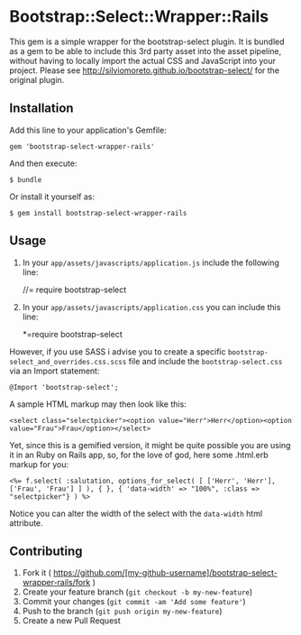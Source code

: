 # Bootstrap::Select::Wrapper::Rails

This gem is a simple wrapper for the bootstrap-select plugin.
It is bundled as a gem to be able to include this 3rd party asset into the asset pipeline, without having to locally import the actual CSS and JavaScript into your project.
Please see http://silviomoreto.github.io/bootstrap-select/ for the original plugin.

## Installation

Add this line to your application's Gemfile:

    gem 'bootstrap-select-wrapper-rails'

And then execute:

    $ bundle

Or install it yourself as:

    $ gem install bootstrap-select-wrapper-rails

## Usage

1. In your `app/assets/javascripts/application.js` include the following line:


    //= require bootstrap-select

2. In your `app/assets/javascripts/application.css` you can include this line:
    

    *=require bootstrap-select

However, if you use SASS i advise you to create a specific `bootstrap-select_and_overrides.css.scss` file
and include the `bootstrap-select.css` via an Import statement:
    
    @Import 'bootstrap-select';
    
A sample HTML markup may then look like this:

    <select class="selectpicker"><option value="Herr">Herr</option><option value="Frau">Frau</option></select>

Yet, since this is a gemified version, it might be quite possible you are using it in an Ruby on Rails app, so, for the love of god, here some .html.erb markup for you:

    <%= f.select( :salutation, options_for_select( [ ['Herr', 'Herr'], ['Frau', 'Frau'] ] ), { }, { 'data-width' => "100%", :class => "selectpicker"} ) %>

Notice you can alter the width of the select with the `data-width` html attribute.

## Contributing

1. Fork it ( https://github.com/[my-github-username]/bootstrap-select-wrapper-rails/fork )
2. Create your feature branch (`git checkout -b my-new-feature`)
3. Commit your changes (`git commit -am 'Add some feature'`)
4. Push to the branch (`git push origin my-new-feature`)
5. Create a new Pull Request
